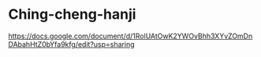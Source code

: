 # Ching-cheng-hanji
https://docs.google.com/document/d/1RolUAtOwK2YWOvBhh3XYvZOmDnDAbahHtZ0bYfa9kfg/edit?usp=sharing
